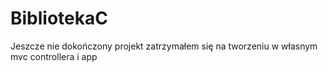 # BibliotekaC
 Jeszcze nie dokończony projekt zatrzymałem się na tworzeniu w własnym mvc controllera i app
